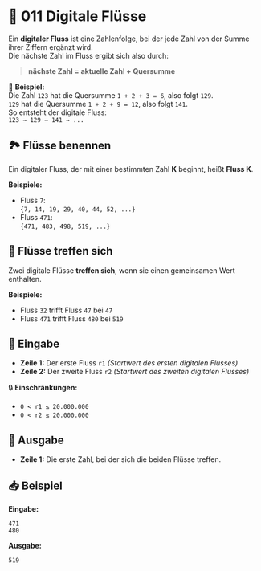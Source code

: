 # 🌊 011 Digitale Flüsse

Ein **digitaler Fluss** ist eine Zahlenfolge, bei der jede Zahl von der Summe ihrer Ziffern ergänzt wird.  
Die nächste Zahl im Fluss ergibt sich also durch:

> **nächste Zahl = aktuelle Zahl + Quersumme**

📌 **Beispiel:**  
Die Zahl `123` hat die Quersumme `1 + 2 + 3 = 6`, also folgt `129`.  
`129` hat die Quersumme `1 + 2 + 9 = 12`, also folgt `141`.  
So entsteht der digitale Fluss:  
`123 → 129 → 141 → ...`

## 🏞️ Flüsse benennen
Ein digitaler Fluss, der mit einer bestimmten Zahl **K** beginnt, heißt **Fluss K**.

**Beispiele:**

- Fluss `7`:  
  `{7, 14, 19, 29, 40, 44, 52, ...}`  
- Fluss `471`:  
  `{471, 483, 498, 519, ...}`

## 🌉 Flüsse treffen sich
Zwei digitale Flüsse **treffen sich**, wenn sie einen gemeinsamen Wert enthalten.

**Beispiele:**

- Fluss `32` trifft Fluss `47` bei `47`
- Fluss `471` trifft Fluss `480` bei `519`

## 🔢 Eingabe

- **Zeile 1:** Der erste Fluss `r1` *(Startwert des ersten digitalen Flusses)*
- **Zeile 2:** Der zweite Fluss `r2` *(Startwert des zweiten digitalen Flusses)*

🔒 **Einschränkungen:**
- `0 < r1 ≤ 20.000.000`
- `0 < r2 ≤ 20.000.000`

## 🧾 Ausgabe

- **Zeile 1:** Die erste Zahl, bei der sich die beiden Flüsse treffen.

## 📥 Beispiel

**Eingabe:**
```
471
480
```

**Ausgabe:**
```
519
```
